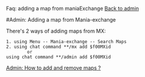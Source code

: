 ﻿Faq: adding a map from maniaExchange
[Back to admin](admin.md)<br>

#Admin: Adding a map from Mania-exchange

There's 2 ways of adding maps from MX:

	1. using Menu -- Mania-exchange -- Search Maps
	2. using chat command **/mx add $f00MXid
			or
	using chat command **/admin add $f00MXid

[Admin: How to add and remove maps ?](admin_maps.md)<br>
